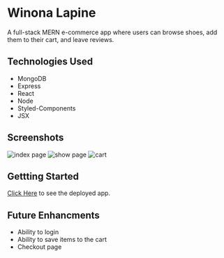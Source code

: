 # Winona Lapine

A full-stack MERN e-commerce app where users can browse shoes, add them to their cart, and leave reviews.

## Technologies Used

* MongoDB
* Express
* React
* Node
* Styled-Components
* JSX

## Screenshots

![index page](https://i.imgur.com/YbY7etn.png)
![show page](https://i.imgur.com/r73fVzM.png)
![cart](https://i.imgur.com/LgeO5gu.png)

## Gettting Started

[Click Here]() to see the deployed app.

## Future Enhancments

* Ability to login
* Ability to save items to the cart
* Checkout page